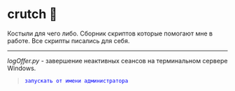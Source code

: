 # crutch 🩼
Костыли для чего либо. 
Сборник скриптов которые помогают мне в работе. Все скрипты писались для себя. 
***
_logOffer.py_  - завершение неактивных сеансов на терминальном сервере Windows.
> <span style="color:blue">`запускать от имени администратора`</span>

